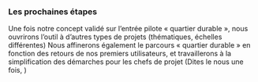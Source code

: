 ### Les prochaines étapes

Une fois notre concept validé sur l’entrée pilote « quartier durable », nous ouvrirons l’outil à d’autres types de projets (thématiques, échelles différentes) Nous affinerons également le parcours « quartier durable » en fonction des retours de nos premiers utilisateurs, et travaillerons à la simplification des démarches pour les chefs de projet (Dites le nous une fois, )
